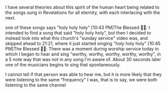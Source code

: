 I have several theories about this spirit of the human heart being related to the songs sung in Revelations for all eternity, with each interlacing with the next. 

one of these songs says "holy holy holy"
[10:43 PM]The Blessed 🧞✨: I intended to find a song that said "holy holy holy", but then I decided to instead look into what this church's "sunday service" video was, and skipped ahead to 21:21, where it just started singing "holy holy holy"
[10:45 PM]The Blessed 🧞✨: There was a moment during worship service today in which I began to hear and sing "worthy, worthy, worthy, worthy, worthy", in a 5 note way that was not in any song I'm aware of. 
About 30 seconds later one of the musicians begins to sing that spontaneously. 

I cannot tell if that person was able to hear me, but it is more likely that they were listening to the same "frequency" I was, that is to say, we were both listening to the same channel